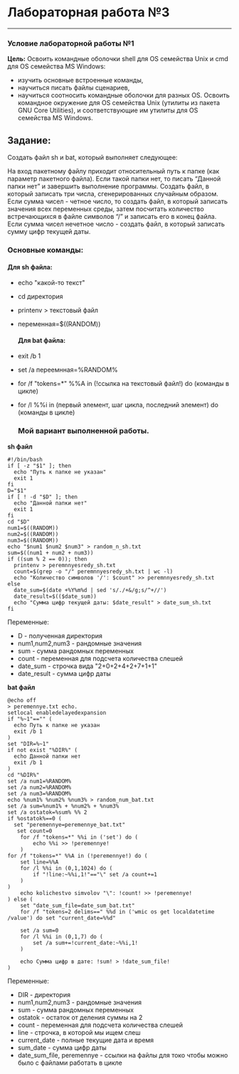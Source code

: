 # Лабораторная работа №3
---
### Условие лабораторной работы №1

**Цель:** Освоить командные оболочки shell для OS семейства Unix и cmd для OS семейства MS Windows:
* изучить основные встроенные команды,
* научиться писать файлы сценариев,
* научиться соотносить командные оболочки для разных OS.
Освоить командное окружение для OS семейства Unix (утилиты из пакета GNU Core Utilities), и соответствующие им утилиты для OS семейства MS Windows.

## Задание:

Создать файл sh и bat, который выполняет следующее: 

На вход пакетному файлу приходит относительный путь к папке (как параметр пакетного файла). Если такой папки нет, то писать “Данной папки нет” и завершить выполнение программы. Создать файл, в который записать три числа, сгенерированных случайным образом. Если сумма чисел - четное число, то создать файл, в который записать значения всех переменных среды, затем посчитать количество встречающихся в файле символов “/” и записать его в конец файла. Если сумма чисел нечетное число - создать файл, в который записать сумму цифр текущей даты.

### Основные команды:
#### Для sh файла:
* echo "какой-то текст"
* cd директория
* printenv > текстовый файл
* переменная=$((RANDOM))

  #### Для bat файла:
* exit /b 1
* set /a переемнная=%RANDOM%
* for /f "tokens=*" %%A in (!ссылка на текстовый файл!) do (команды в цикле)
* for /l %%i in (первый элемент, шаг цикла, последний элемент) do (команды в цикле)

  ### Мой вариант выполненной работы.
  
**sh файл**
```
#!/bin/bash
if [ -z "$1" ]; then
  echo "Путь к папке не указан"
  exit 1
fi
D="$1"
if [ ! -d "$D" ]; then
  echo "Данной папки нет"
  exit 1
fi
cd "$D"
num1=$((RANDOM))
num2=$((RANDOM))
num3=$((RANDOM))
echo "$num1 $num2 $num3" > random_n_sh.txt
sum=$((num1 + num2 + num3))
if ((sum % 2 == 0)); then
  printenv > peremnnyesredy_sh.txt
  count=$(grep -o "/" peremnnyesredy_sh.txt | wc -l)
  echo "Количество символов '/': $count" >> peremnnyesredy_sh.txt
else
  date_sum=$(date +%Y%m%d | sed 's/./+&/g;s/^+//')
  date_result=$(($date_sum))
  echo "Сумма цифр текущей даты: $date_result" > date_sum_sh.txt
fi
```
Переменные: 
* D - полученная директория
* num1,num2,num3 - рандомные значения
* sum - сумма рандомных переменных
* count - переменная для подсчета количества слешей
* date_sum - строчка вида "2+0+2+4+2+7+1+1"
* date_result - сумма цифр даты

**bat файл**
```
@echo off
> peremennye.txt echo.
setlocal enabledelayedexpansion
if "%~1"=="" (
  echo Путь к папке не указан
  exit /b 1
)
set "DIR=%~1"
if not exist "%DIR%" (
  echo Данной папки нет
  exit /b 1
)
cd "%DIR%"
set /a num1=%RANDOM%
set /a num2=%RANDOM%
set /a num3=%RANDOM%
echo %num1% %num2% %num3% > random_num_bat.txt
set /a sum=%num1% + %num2% + %num3%
set /a ostatok=%sum% %% 2
if %ostatok%==0 (
  set "peremennye=peremennye_bat.txt"
   set count=0
    for /f "tokens=*" %%i in ('set') do (
        echo %%i >> !peremennye!
    )
for /f "tokens=*" %%A in (!peremennye!) do (
    set line=%%A
    for /l %%i in (0,1,1024) do (
        if "!line:~%%i,1!"=="\" set /a count+=1
    )
)
    echo kolichestvo simvolov "\": !count! >> !peremennye!
) else (
    set "date_sum_file=date_sum_bat.txt"
    for /f "tokens=2 delims==" %%d in ('wmic os get localdatetime /value') do set "current_date=%%d"
    
    set /a sum=0
    for /l %%i in (0,1,7) do (
        set /a sum+=!current_date:~%%i,1!
    )
    
    echo Сумма цифр в дате: !sum! > !date_sum_file!
)
```
Переменные:
* DIR - директория
* num1,num2,num3 - рандомные значения
* sum - сумма рандомных переменных
* ostatok - остаток от деления суммы на 2
* count - переменная для подсчета количества слешей
* line - строчка, в которой мы ищем слеш
* current_date - полные текущие дата и время
* sum_date - сумма цифр даты
* date_sum_file, peremennye - ссылки на файлы для токо чтобы можно было с файлами работать в цикле
